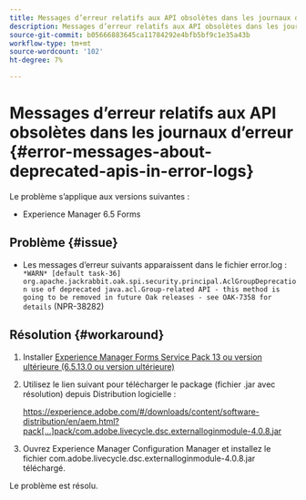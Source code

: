 ```yaml
---
title: Messages d’erreur relatifs aux API obsolètes dans les journaux d’erreur
description: Messages d’erreur relatifs aux API obsolètes dans les journaux d’erreur
source-git-commit: b05666883645ca11784292e4bfb5bf9c1e35a43b
workflow-type: tm+mt
source-wordcount: '102'
ht-degree: 7%

---
```



# Messages d’erreur relatifs aux API obsolètes dans les journaux d’erreur {#error-messages-about-deprecated-apis-in-error-logs}

Le problème s’applique aux versions suivantes :

* Experience Manager 6.5 Forms

## Problème {#issue}

* Les messages d’erreur suivants apparaissent dans le fichier error.log :
   ` *WARN* [default task-36] org.apache.jackrabbit.oak.spi.security.principal.AclGroupDeprecation use of deprecated java.acl.Group-related API - this method is going to be removed in future Oak releases - see OAK-7358 for details` (NPR-38282)

## Résolution {#workaround}

1. Installer [Experience Manager Forms Service Pack 13 ou version ultérieure (6.5.13.0 ou version ultérieure)](https://experienceleague.adobe.com/docs/experience-manager-65/release-notes/release-notes.html?lang=fr)
1. Utilisez le lien suivant pour télécharger le package (fichier .jar avec résolution) depuis Distribution logicielle :

   https://experience.adobe.com/#/downloads/content/software-distribution/en/aem.html?pack[...]pack/com.adobe.livecycle.dsc.externalloginmodule-4.0.8.jar

1. Ouvrez Experience Manager Configuration Manager et installez le fichier com.adobe.livecycle.dsc.externalloginmodule-4.0.8.jar téléchargé.

Le problème est résolu.